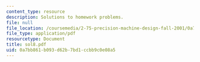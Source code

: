 ```yaml
---
content_type: resource
description: Solutions to homework problems.
file: null
file_location: /coursemedia/2-75-precision-machine-design-fall-2001/0a7bb861b093d62b7bd1ccbb9c0e08a5_sol8.pdf
file_type: application/pdf
resourcetype: Document
title: sol8.pdf
uid: 0a7bb861-b093-d62b-7bd1-ccbb9c0e08a5
---
```

